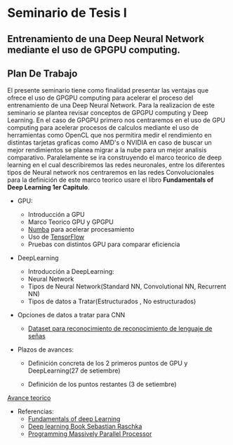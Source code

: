# Seminario de Tesis I 

## Entrenamiento de una Deep Neural Network mediante el uso de GPGPU computing.

## Plan De Trabajo
El presente seminario tiene como finalidad presentar las ventajas que ofrece el uso de GPGPU computing para acelerar el proceso del entrenamiento de una Deep Neural Network. Para la realizacion de este seminario se plantea revisar conceptos de GPGPU computing y Deep Learning. En el caso de GPGPU primero nos centraremos en el uso de GPU computing para acelerar procesos de calculos mediante el uso de herramientas como OpenCL que nos permitira medir el rendimiento en distintas tarjetas graficas como AMD's o NVIDIA en caso de buscar un mejor rendimientos se planea migrar a la nube para un mejor analisis comparativo. 
Paralelamente se ira construyendo el marco teorico de deep learning en el cual describiremos las redes neuronales, entre los diferentes tipos de Neural network nos centraremos en las redes Convolucionales para la definición de este marco teorico usare el libro **Fundamentals of Deep Learning 1er Capitulo**.

* GPU:
     + Introducción a GPU
     + Marco Teorico GPU y GPGPU
     + [Numba](https://numba.pydata.org/) para acelerar procesamiento
     + Uso de [TensorFlow](https://www.tensorflow.org/)
     + Pruebas con distintos GPU para comparar eficiencia
* DeepLearning 
     + Introducción a DeepLearning:
     + Neural Network
     + Tipos de Neural Network(Standard NN, Convolutional NN, Recurrent NN)
     + Tipos de datos  a Tratar(Estructurados , No estructurados)
* Opciones de datos a tratar para CNN
     + [Dataset para reconocimiento de reconocimiento de lenguaje de señas](http://facundoq.github.io/unlp/sign_language_datasets/index.html)
     
* Plazos de avances:

     + Definición concreta de los 2 primeros puntos de GPU y DeepLearning(27 de setiembre)
    
     + Definición de los puntos restantes (3 de setiembre)


[Avance teorico](https://github.com/Visot/SeminarioTesisI/blob/master/SeminarioI.ipynb)

* Referencias:
     + [Fundamentals of deep Learning](http://www.oreilly.com/ai/free/files/fundamentals-of-deep-learning-sampler.pdf)
     + [Deep learning Book Sebastian Raschka](https://github.com/rasbt/deep-learning-book)
     + [Programming Massively Parallel Processor](http://jscit.nit.ac.ir/NeededForms/Programming%20Massively%20Parallel%20Processors%20A%20Hands-on-Approach.pdf)